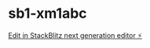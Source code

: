 # sb1-xm1abc

[Edit in StackBlitz next generation editor ⚡️](https://stackblitz.com/~/github.com/ThorTech-Gunnar/sb1-xm1abc)